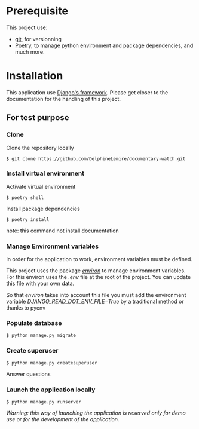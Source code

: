 # Prerequisite


This project use: 

- [git](https://git-scm.com/), for versionning
- [Poetry](https://python-poetry.org/docs/), to manage python environment and package dependencies, 
and much more. 

# Installation 

This application use [Django's framework](https://www.djangoproject.com/).
Please get closer to the documentation for the handling of this project.

## For test purpose

### Clone

Clone the repository locally
```
$ git clone https://github.com/DelphineLemire/documentary-watch.git
``` 
### Install virtual environment

Activate virtual environment
```
$ poetry shell
``` 
Install package dependencies

```
$ poetry install
``` 
note: this command not install documentation

### Manage Environment variables

In order for the application to work, environment variables must be defined. 

This project uses the package _[environ](https://github.com/joke2k/django-environ)_ to manage environment variables. 
For this environ uses the _.env_ file at the root of the project. 
You can update this file with your own data. 

So that _environ_ takes into account this file you must add the environment variable _DJANGO_READ_DOT_ENV_FILE=True_
by a traditional method or thanks to pyenv

### Populate database

```
$ python manage.py migrate
``` 
### Create superuser

```
$ python manage.py createsuperuser
``` 

Answer questions

### Launch the application locally

```
$ python manage.py runserver
``` 
_Warning: this way of launching the application is reserved only for demo use or for 
the development of the application._